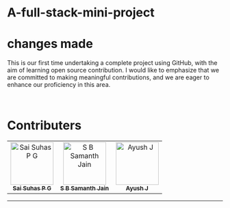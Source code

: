 # A-full-stack-mini-project
# changes made
<p>This is our first time undertaking a complete project using GitHub, with the aim of learning open source contribution. I would like to emphasize that we are committed to making meaningful contributions, and we are eager to enhance our proficiency in this area.</p> 
<br/>

# Contributers
<table border="0" cellspacing="0">
    <tbody>
        <tr>
            <td align="center">
                <a href="https://github.com/Pgsaisuhas">
                    <img src="https://avatars.githubusercontent.com/u/118993285?v=4" width="100px;" alt="Sai Suhas P G"/>
                    <br />
                    <sub><b>Sai Suhas P G</b></sub>
                </a>
            </td>
            <td align="center">
                <a href="https://github.com/samanth-jain">
                    <img src="https://avatars.githubusercontent.com/u/107352626?v=4" width="100px;" alt="S B Samanth Jain"/>
                    <br />
                    <sub><b>S B Samanth Jain</b></sub>
                </a>
            </td>
            <td align="center">
                <a href="https://github.com/AyushJ289">
                    <img src="https://avatars.githubusercontent.com/u/137918269?v=4" width="100px;" alt="Ayush J"/>
                    <br />
                    <sub><b>Ayush J</b></sub>
                </a>
            </td>
        </tr>
    </tbody>
</table>
<hr/>
